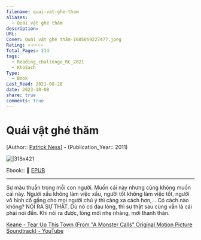 ```yaml
---
filename: quai-vat-ghe-tham
aliases:
  - Quái vật ghé thăm
description: 
URL: 
Cover: Quái vật ghé thăm-1685059227477.jpeg
Rating: ⭐⭐⭐⭐⭐
Total_Pages: 214
tags:
  - Reading_challenge_RC_2021
  - KhoSach
Type:
  - Book
Last_Read: 2021-08-28
date: 2023-10-08
share: true
comments: true
---
```

# Quái vật ghé thăm  
[Author:: [Patrick Ness](../../Patrick%20Ness.md)] - (Publication_Year:: 2011)  
  
![|318x421](https://i.imgur.com/necNZXu.jpg)  
  
  
Ebook:: 📘 [EPUB](https://onedrive.live.com/download?resid=E92BC60129512289%21146&authkey=!AM7V3XsMlF1slZE)  
  
---  
  
Sự mâu thuẫn trong mỗi con người. Muốn cái này nhưng cũng không muốn cái này. Người xấu không làm việc xấu, người tốt không làm việc tốt, người vô hình cố gắng cho mọi người chú ý thì càng xa cách hơn,... Có cách nào không? NÓI RA SỰ THẬT. Dù nó có đau lòng, thì sự thật sau cùng vẫn là cái phải nói đến. Khi nói ra được, lòng mới nhẹ nhàng, mới thanh thản.  
  
[Keane - Tear Up This Town (From "A Monster Calls" Original Motion Picture Soundtrack) - YouTube](https://www.youtube.com/watch?v=t1w7vMJD_24)